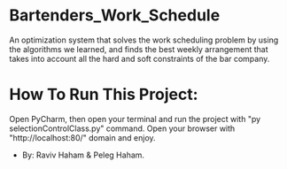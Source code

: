 # Bartenders_Work_Schedule
An optimization system that solves the work scheduling problem by using the algorithms we learned,  and finds the best weekly arrangement that takes into account all the hard and soft constraints of the bar company.


# How To Run This Project:
Open PyCharm, then open your terminal and run the project with "py selectionControlClass.py" command. Open your browser with "http://localhost:80/" domain and enjoy.

* By: Raviv Haham & Peleg Haham.
